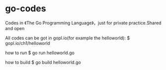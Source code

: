 # go-codes
Codes in 《The Go Programming Language》，just for private practice.Shared and open 

All codes can be got in gopl.io(for example the helloworld):
$ gopl.io/ch1/helloworld

how to run 
$ go run helloworld.go

how to build
$ go build helloworld.go

